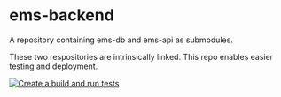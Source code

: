 # ems-backend

A repository containing ems-db and ems-api as submodules.

These two respositories are intrinsically linked. This repo enables easier testing and deployment.

[![Create a build and run tests](https://github.com/AndrewIsh/ems-backend/actions/workflows/build-and-test.yml/badge.svg?branch=master)](https://github.com/AndrewIsh/ems-backend/actions/workflows/build-and-test.yml)
